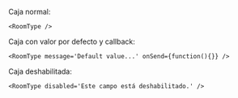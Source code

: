 Caja normal:

    <RoomType />

Caja con valor por defecto y callback:

    <RoomType message='Default value...' onSend={function(){}} />

Caja deshabilitada:

    <RoomType disabled='Este campo está deshabilitado.' />
